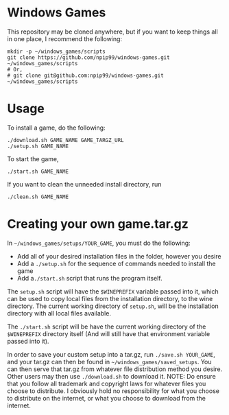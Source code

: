 # Windows Games

This repository may be cloned anywhere, but if you want to keep things all in one place, I recommend the following:

```
mkdir -p ~/windows_games/scripts
git clone https://github.com/npip99/windows-games.git ~/windows_games/scripts
# Or,
# git clone git@github.com:npip99/windows-games.git ~/windows_games/scripts
```

# Usage

To install a game, do the following:

```
./download.sh GAME_NAME GAME_TARGZ_URL
./setup.sh GAME_NAME
```

To start the game,

```
./start.sh GAME_NAME
```

If you want to clean the unneeded install directory, run

```
./clean.sh GAME_NAME
```

# Creating your own game.tar.gz

In `~/windows_games/setups/YOUR_GAME`, you must do the following:
- Add all of your desired installation files in the folder, however you desire
- Add a `./setup.sh` for the sequence of commands needed to install the game
- Add a`./start.sh` script that runs the program itself.

The `setup.sh` script will have the `$WINEPREFIX` variable passed into it, which can be used to copy local files from the installation directory, to the wine directory. The current working directory of `setup.sh`, will be the installation directory with all local files available.

The `./start.sh` script will be have the current working directory of the `$WINEPREFIX` directory itself (And will still have that environment variable passed into it).

In order to save your custom setup into a tar.gz, run `./save.sh YOUR_GAME`, and your tar.gz can then be found in `~/windows_games/saved_setups`. You can then serve that tar.gz from whatever file distribution method you desire. Other users may then use `./download.sh` to download it. NOTE: Do ensure that you follow all trademark and copyright laws for whatever files you choose to distribute. I obviously hold no responsibility for what you choose to distribute on the internet, or what you choose to download from the internet.

